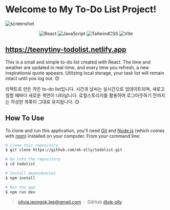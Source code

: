 # Welcome to My To-Do List Project!

![screenshot](https://github.com/ok-olly/todolist/assets/91643621/ab3b0775-4186-410c-9908-2a422554c89a)

<div align="center">

![React](https://img.shields.io/badge/react-%2320232a.svg?style=for-the-badge&logo=react&logoColor=%2361DAFB)
![JavaScript](https://img.shields.io/badge/javascript-%23323330.svg?style=for-the-badge&logo=javascript&logoColor=%23F7DF1E)
![TailwindCSS](https://img.shields.io/badge/tailwindcss-%2338B2AC.svg?style=for-the-badge&logo=tailwind-css&logoColor=white)
![Vite](https://img.shields.io/badge/vite-%23646CFF.svg?style=for-the-badge&logo=vite&logoColor=white)

</div>

## https://teenytiny-todolist.netlify.app

This is a small and simple to-do list created with React. The time and weather are updated in real-time, and every time you refresh, a new inspirational quote appears. Utilizing local storage, your task list will remain intact until you log out. 😊

리액트로 만든 작은 to-do list입니다. 시간과 날씨는 실시간으로 업데이트되며, 새로고침할 때마다 새로운 격언이 나타납니다. 로컬스토리지를 활용하여 로그아웃하기 전까지는 작성한 목록이 그대로 유지됩니다. 😊

## How To Use

To clone and run this application, you'll need [Git](https://git-scm.com) and [Node.js](https://nodejs.org/en/download/) (which comes with [npm](http://npmjs.com)) installed on your computer. From your command line:

```bash
# Clone this repository
$ git clone https://github.com/ok-olly/todolist.git

# Go into the repository
$ cd todolist

# Install dependencies
$ npm install

# Run the app
$ npm run dev
```

<!-- > [olivia.jeongok.lee@gmail.com]() &nbsp;&middot;&nbsp; -->

> olivia.jeongok.lee@gmail.com &nbsp;&middot;&nbsp;
> GitHub [@ok-olly](https://github.com/ok-olly)
